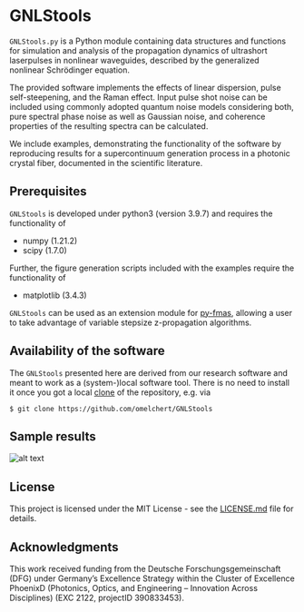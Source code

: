# GNLStools 

`GNLStools.py` is a Python module containing data structures and functions for
simulation and analysis of the propagation dynamics of ultrashort laserpulses
in nonlinear waveguides, described by the generalized nonlinear Schrödinger
equation. 

The provided software implements the effects of linear dispersion, pulse
self-steepening, and the Raman effect. Input pulse shot noise can be included
using commonly adopted quantum noise models considering both, pure spectral
phase noise as well as Gaussian noise, and coherence properties of the
resulting spectra can be calculated.

We include examples, demonstrating the functionality of the software by
reproducing results for a supercontinuum generation process in a photonic
crystal fiber, documented in the scientific literature.

## Prerequisites

`GNLStools` is developed under python3 (version 3.9.7) and requires the
functionality of 

* numpy (1.21.2)
* scipy (1.7.0)

Further, the figure generation scripts included with the examples require the
functionality of

* matplotlib (3.4.3)

`GNLStools` can be used as an extension module for
[py-fmas](https://github.com/omelchert/py-fmas), allowing a user to take
advantage of variable stepsize z-propagation algorithms.

## Availability of the software

The `GNLStools` presented here are derived from our research software and meant
to work as a (system-)local software tool. There is no need to install it once
you got a local
[clone](https://help.github.com/en/github/creating-cloning-and-archiving-repositories/cloning-a-repository)
of the repository, e.g. via

``$ git clone https://github.com/omelchert/GNLStools``



## Sample results

![alt text](https://github.com/omelchert/GNLStools/results/numExp03_noise_model_01/pp_fig_FIG04/fig04.png)


## License 

This project is licensed under the MIT License - see the
[LICENSE.md](LICENSE.md) file for details.

## Acknowledgments

This work received funding from the Deutsche Forschungsgemeinschaft  (DFG)
under Germany’s Excellence Strategy within the Cluster of Excellence PhoenixD
(Photonics, Optics, and Engineering – Innovation Across Disciplines) (EXC 2122,
projectID 390833453).
